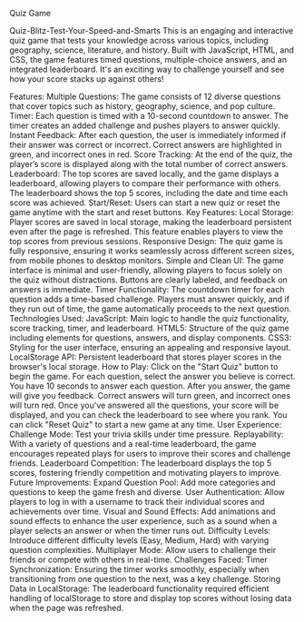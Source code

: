 Quiz Game 

Quiz-Blitz-Test-Your-Speed-and-Smarts
This is an engaging and interactive quiz game that tests your knowledge across various topics, including geography, science, literature, and history. Built with JavaScript, HTML, and CSS, the game features timed questions, multiple-choice answers, and an integrated leaderboard. It's an exciting way to challenge yourself and see how your score stacks up against others!

Features:
Multiple Questions: The game consists of 12 diverse questions that cover topics such as history, geography, science, and pop culture.
Timer: Each question is timed with a 10-second countdown to answer. The timer creates an added challenge and pushes players to answer quickly.
Instant Feedback: After each question, the user is immediately informed if their answer was correct or incorrect. Correct answers are highlighted in green, and incorrect ones in red.
Score Tracking: At the end of the quiz, the player’s score is displayed along with the total number of correct answers.
Leaderboard: The top scores are saved locally, and the game displays a leaderboard, allowing players to compare their performance with others. The leaderboard shows the top 5 scores, including the date and time each score was achieved.
Start/Reset: Users can start a new quiz or reset the game anytime with the start and reset buttons.
Key Features:
Local Storage: Player scores are saved in local storage, making the leaderboard persistent even after the page is refreshed. This feature enables players to view the top scores from previous sessions.
Responsive Design: The quiz game is fully responsive, ensuring it works seamlessly across different screen sizes, from mobile phones to desktop monitors.
Simple and Clean UI: The game interface is minimal and user-friendly, allowing players to focus solely on the quiz without distractions. Buttons are clearly labeled, and feedback on answers is immediate.
Timer Functionality: The countdown timer for each question adds a time-based challenge. Players must answer quickly, and if they run out of time, the game automatically proceeds to the next question.
Technologies Used:
JavaScript: Main logic to handle the quiz functionality, score tracking, timer, and leaderboard.
HTML5: Structure of the quiz game including elements for questions, answers, and display components.
CSS3: Styling for the user interface, ensuring an appealing and responsive layout.
LocalStorage API: Persistent leaderboard that stores player scores in the browser's local storage.
How to Play:
Click on the "Start Quiz" button to begin the game.
For each question, select the answer you believe is correct. You have 10 seconds to answer each question.
After you answer, the game will give you feedback. Correct answers will turn green, and incorrect ones will turn red.
Once you've answered all the questions, your score will be displayed, and you can check the leaderboard to see where you rank.
You can click "Reset Quiz" to start a new game at any time.
User Experience:
Challenge Mode: Test your trivia skills under time pressure.
Replayability: With a variety of questions and a real-time leaderboard, the game encourages repeated plays for users to improve their scores and challenge friends.
Leaderboard Competition: The leaderboard displays the top 5 scores, fostering friendly competition and motivating players to improve.
Future Improvements:
Expand Question Pool: Add more categories and questions to keep the game fresh and diverse.
User Authentication: Allow players to log in with a username to track their individual scores and achievements over time.
Visual and Sound Effects: Add animations and sound effects to enhance the user experience, such as a sound when a player selects an answer or when the timer runs out.
Difficulty Levels: Introduce different difficulty levels (Easy, Medium, Hard) with varying question complexities.
Multiplayer Mode: Allow users to challenge their friends or compete with others in real-time.
Challenges Faced:
Timer Synchronization: Ensuring the timer works smoothly, especially when transitioning from one question to the next, was a key challenge.
Storing Data in LocalStorage: The leaderboard functionality required efficient handling of localStorage to store and display top scores without losing data when the page was refreshed.

